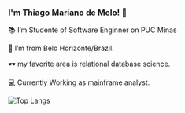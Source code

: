 ### I'm Thiago Mariano de Melo! 👋

:books: I’m Studente of Software Enginner on PUC Minas
	
:house_with_garden: I’m from Belo Horizonte/Brazil.

🕶️ my favorite area is relational database science.

:computer: Currently Working as mainframe analyst.


[![Top Langs](https://github-readme-stats.vercel.app/api/top-langs/?username=ThiagoMarianoMelo&layout=compact)](https://github.com/ThiagoMarianoMelo/github-readme-stats)



